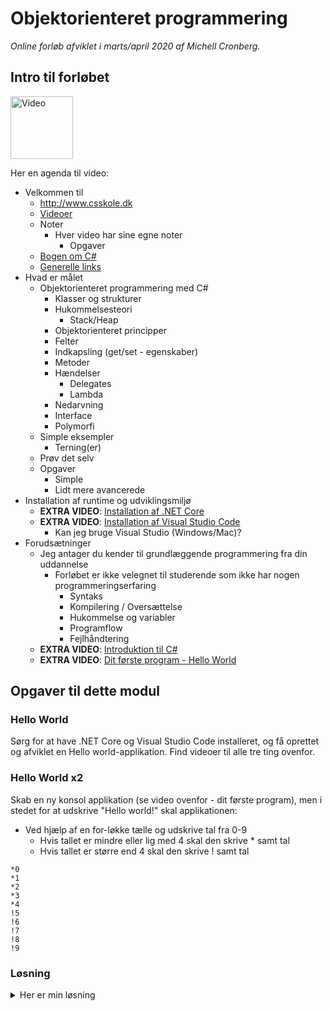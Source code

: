 # Objektorienteret programmering
*Online forløb afviklet i marts/april 2020 af Michell Cronberg.*

## Intro til forløbet


<a target="_blank" href="http://youtu.be/E7Aocm1Q0PM?hd=1"><img src="http://cdn.cronberg.dk/kurser/div/youtube.png" alt="Video" width="100"></a>

Her en agenda til video:

- Velkommen til
  - http://www.csskole.dk
  - [Videoer](https://www.youtube.com/channel/UCZ3FUWtw3OsLiEPmA_NbyDA/videos)
  - Noter
    - Hver video har sine egne noter
      - Opgaver
  - [Bogen om C#](http://www.bogenomcsharp.dk/)
  - [Generelle links](https://github.com/devcronberg/kursus/blob/master/README.md#indhold)
- Hvad er målet
  - Objektorienteret programmering med C\#
    - Klasser og strukturer
    - Hukommelsesteori
      - Stack/Heap
    - Objektorienteret principper
    - Felter
    - Indkapsling (get/set - egenskaber)
    - Metoder
    - Hændelser
      - Delegates
      - Lambda
    - Nedarvning
    - Interface
    - Polymorfi
  - Simple eksempler
    - Terning(er)
  - Prøv det selv
  - Opgaver
    - Simple
    - Lidt mere avancerede
- Installation af runtime og udviklingsmiljø
  - **EXTRA VIDEO**: [Installation af .NET Core](../Y01InstallationNetCore/readme.md)
  - **EXTRA VIDEO**: [Installation af Visual Studio Code](../Y02InstallationVSC/readme.md)
    - Kan jeg bruge Visual Studio (Windows/Mac)?
- Forudsætninger
  - Jeg antager du kender til grundlæggende programmering fra din uddannelse
    - Forløbet er ikke velegnet til studerende som ikke har nogen programmeringserfaring
      - Syntaks
      - Kompilering / Oversættelse
      - Hukommelse og variabler
      - Programflow
      - Fejlhåndtering
  - **EXTRA VIDEO**: [Introduktion til C#](..../Y04IntroCS/readme.md)
  - **EXTRA VIDEO**: [Dit første program - Hello World](../Y03HelloWorld/readme.md)

## Opgaver til dette modul

### Hello World

Sørg for at have .NET Core og Visual Studio Code installeret, og få oprettet og afviklet en Hello world-applikation. Find videoer til alle tre ting ovenfor.

### Hello World x2

Skab en ny konsol applikation (se video ovenfor - dit første program), men i stedet for at udskrive "Hello world!" skal applikationen:

- Ved hjælp af en for-løkke tælle og udskrive tal fra 0-9
  - Hvis tallet er mindre eller lig med 4 skal den skrive * samt tal
  - Hvis tallet er større end 4 skal den skrive ! samt tal

```
*0
*1
*2
*3
*4
!5
!6
!7
!8
!9
```

### Løsning

<details><summary>Her er min løsning</summary>


```csharp
using System;

namespace demo
{
    class Program
    {
        static void Main(string[] args)
        {
            for (int i = 0; i < 10; i++)
            {
                if (i <= 4)
                {
                    Console.WriteLine("*" + i);
                }
                else
                {
                    Console.WriteLine("!" + i);
                }

            }
        }
    }
}
```


</details>



